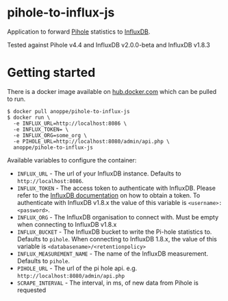 # pihole-to-influx-js
Application to forward [Pihole](https://pi-hole.net) statistics to [InfluxDB](https://influxdata.com).

Tested against Pihole v4.4 and InfluxDB v2.0.0-beta and InfluxDB v1.8.3

# Getting started
There is a docker image available on [hub.docker.com](https://hub.docker.com) which can be pulled to run.
```
$ docker pull anoppe/pihole-to-influx-js
$ docker run \
  -e INFLUX_URL=http://localhost:8086 \
  -e INFLUX_TOKEN= \
  -e INFLUX_ORG=some_org \
  -e PIHOLE_URL=http://localhost:8080/admin/api.php \
  anoppe/pihole-to-influx-js
```

Available variables to configure the container:
* `INFLUX_URL` - The url of your InfluxDB instance. Defaults to `http://localhost:8086`.
* `INFLUX_TOKEN` - The access token to authenticate with InfluxDB. Please refer to the [InfluxDB documentation](https://docs.influxdata.com/influxdb/v2.0/security/tokens/) on how to obtain a token.
    To authenticate with InfluxDB v1.8.x the value of this variable is `<username>:<password>`.
* `INFLUX_ORG` - The InfluxDB organisation to connect with. Must be empty when connecting to InfluxDB v1.8.x
* `INFLUX_BUCKET` - The InfluxDB bucket to write the Pi-hole statistics to. Defaults to `pihole`. When connecting to InfluxDB 1.8.x, the value of this variable is `<databasename>/<retentionpolicy>`
* `INFLUX_MEASUREMENT_NAME` - The name of the InfluxDB measurement. Defaults to `pihole`.
* `PIHOLE_URL` - The url of the pi hole api. e.g. `http://localhost:8080/admin/api.php`
* `SCRAPE_INTERVAL` - The interval, in ms, of new data from Pihole is requested

